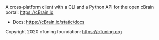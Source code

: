 A cross-platform client with a CLI and a Python API for the open cBrain portal: https://cBrain.io
* Docs: https://cBrain.io/static/docs

Copyright 2020 cTuning foundation: https://cTuning.org
